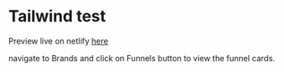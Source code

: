 # Tailwind test

Preview live on netlify [here](https://classy-praline-9d3773.netlify.app/)

navigate to Brands and click on Funnels button to view the funnel cards.
